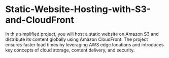 # Static-Website-Hosting-with-S3-and-CloudFront
In this simplified project, you will host a static website on Amazon S3 and distribute its content globally using Amazon CloudFront. The project ensures faster load times by leveraging AWS edge locations and introduces key concepts of cloud storage, content delivery, and security.
